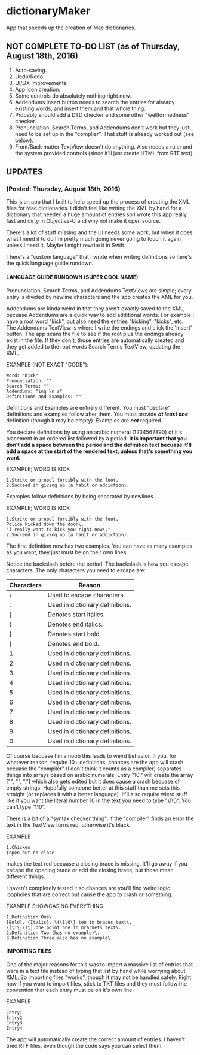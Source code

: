 # dictionaryMaker
App that speeds up the creation of Mac dictionaries.

## NOT COMPLETE TO-DO LIST (as of Thursday, August 18th, 2016)
1. Auto-saving.
2. Undo/Redo.
3. UI/UX Improvements.
4. App Icon creation.
5. Some controls do absolutely nothing right now.
6. Addendums Insert button needs to search the entries for
already existing words, and insert them and that whole thing.
7. Probably should add a DTD checker and some other
"wellformedness" checker.
8. Pronunciation, Search Terms, and Addendums don't work but
they just need to be set up in the "complier". That stuff is
already worked out (see below).
9. Front/Back matter TextView doesn't do anything. Also needs
a ruler and the system provided controls (since it'll just
create HTML from RTF text).



## UPDATES
### (Posted: Thursday, August 18th, 2016)
This is an app that I built to help speed up the process of
creating the XML files for Mac dictionaries. I didn't feel like
writing the XML by hand for a dictionary that needed a huge
amount of entries so I wrote this app really fast and dirty in
Objective-C and why not make it open source.

There's a lot of stuff missing and the UI needs some work, but
when it does what I need it to do I'm pretty much going never
going to touch it again unless I need it. Maybe I might rewrite
it in Swift.

There's a "custom language" that I wrote when writing
definitions so here's the quick language guide rundown.

#### LANGUAGE GUIDE RUNDOWN (SUPER COOL NAME)
Pronunciation, Search Terms, and Addendums TextViews are
simple; every entry is divided by newline characters and the
app creates the XML for you.

Addendums are kinda weird in that they aren't exactly saved to
the XML, becuase Addendums are a quick way to add additional
words. For example I have a root word "kick", but also need the
entries "kicking", "kicks", etc.
The Addendums TextView is where I write the endings and click
the 'Insert' button. The app scans the file to see if the root
plus the endings already exist in the file. If
they don't, those entries are automatically created and they
get added to the root words Search Terms TextView, updating
the XML.

EXAMPLE (NOT EXACT "CODE"):
```
Word: "Kick"
Pronunciation: ""
Search Terms: ""
Addendums: "ing \n s"
Definitions and Examples: ""
```

Definitions and Examples are entirely different. You must
"declare" definitions and examples follow after them. You must
provide **_at least one_** definition (though it may be empty). Examples are **_not_** required.

You declare definitions by using an arabic numeral (1234567890)
of it's placement in an ordered list followed by a period. **It is important that you don't add a space between the period and the definition text becuase it'll add a space at the start of the rendered text, unless that's something you want.**

EXAMPLE; WORD IS KICK
```
1.Strike or propel forcibly with the foot.
2.Succeed in giving up (a habit or addiction).
```

Examples follow definitions by being separated by newlines.

EXAMPLE; WORD IS KICK
```
1.Strike or propel forcibly with the foot.
Police kicked down the door\.
"I really want to kick you right now\."
2.Succeed in giving up (a habit or addiction).
```

The first definition now has two examples. You can have
as many examples as you want, they just must be on their own
lines.

Notice the backslash before the period. The backslash is
how you escape characters. The only characters you need to
escape are:

Characters | Reason 
--- | ---
\ | Used to escape characters.
. | Used in dictionary definitions.
{ | Denotes start italics.
} | Denotes end italics.
[ | Denotes start bold.
] | Denotes end bold.
1 | Used in dictionary definitions.
2 | Used in dictionary definitions.
3 | Used in dictionary definitions.
4 | Used in dictionary definitions.
5 | Used in dictionary definitions.
6 | Used in dictionary definitions.
7 | Used in dictionary definitions.
8 | Used in dictionary definitions.
9 | Used in dictionary definitions.
0 | Used in dictionary definitions.

Of course becuase I'm a noob this leads to weird behavior.
If you, for whatever reason, require 10+ definitions,
chances are the app will crash becuase the "compiler"
(I don't think it counts as a compiler) separates
things into arrays based on arabic numerals. Entry "10."
will create the array ["", "", "."] which also gets
edited but it does cause a crash becuase of empty
strings. Hopefully someone better at this stuff than me
sets this straight (or replaces it with a better
language). It'll also require wierd stuff like if you want
the literal number 10 in the text you need to type "\1\0".
You can't type "\10".

There is a bit of a "syntax checker thing", if the
"compiler" finds an error the text in the TextView turns
red, otherwise it's black.

EXAMPLE
```
1.Chicken
{open but no close
```

makes the text red becuase a closing brace is missing.
It'll go away if you escape the opening brace or add
the closing brace, but those mean different things.

I haven't completely tested it so chances are you'll find
weird logic loopholes that are correct but cause the app
to crash or something.

EXAMPLE SHOWCASING EVERYTHING
```
1.Definition One\.
[Bold], {Italic}, \{\1\0\} ten in braces text\.
\[\1\.\1\] one point one in brackets text\.
2.Definition Two (has no example)\.
3.Definition Three also has no example\.
```

#### IMPORTING FILES
One of the major reasons for this was to import a massive list
of entries that were in a text file instead of typing that list
by hand while worrying about XML. So importing files "works",
though it may not be handled safely. Right now if you want to
import files, stick to TXT files and they must follow the
convention that each entry must be on it's own line.

EXAMPLE
```
Entry1
Entry2
Entry3
Entry4
```

The app will automatically create the correct amount of
entries. I haven't tried RTF files, even though the code
says you can select them.
